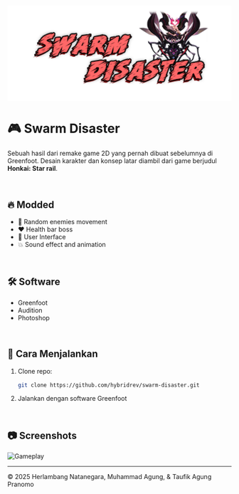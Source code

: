 <p align="center">
  <img src="images/gameName.png" alt="Gameplay" width="600"/>
</p>

# 🎮 Swarm Disaster

Sebuah hasil dari remake game 2D yang pernah dibuat sebelumnya di Greenfoot. Desain karakter dan konsep latar diambil dari game berjudul **Honkai: Star rail**.

<br>

## 🔥 Modded

- 🧠 Random enemies movement
- ❤️ Health bar boss
- 🎯 User Interface
- 💥 Sound effect and animation

<br>

## 🛠 Software 

- Greenfoot
- Audition 
- Photoshop 

<br>

## 🚀 Cara Menjalankan

1. Clone repo:
   ```bash
   git clone https://github.com/hybridrev/swarm-disaster.git

2. Jalankan dengan software Greenfoot

<br>

## 📷 Screenshots

![Gameplay](images/Background.png)

---

© 2025 Herlambang Natanegara, Muhammad Agung, & Taufik Agung Pranomo
